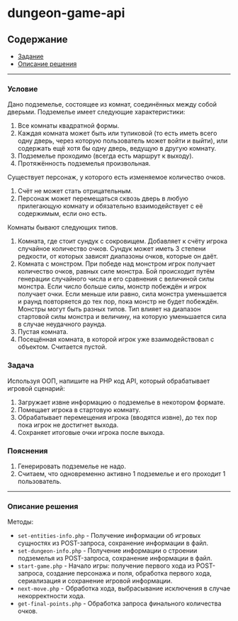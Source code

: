# dungeon-game-api
## Содержание
* [Задание](#Условие)
* [Описание решения](#Описание)
- - -

### Условие <a name="Условие"></a>
Дано подземелье, состоящее из комнат, соединённых между собой дверьми. Подземелье имеет следующие характеристики:
1. Все комнаты квадратной формы.
2. Каждая комната может быть или тупиковой (то есть иметь всего одну дверь, через которую пользователь может войти и выйти), или содержать ещё хотя бы одну дверь, ведущую в другую комнату.
3. Подземелье проходимо (всегда есть маршрут к выходу).
4. Протяжённость подземелья произвольная.

Существует персонаж, у которого есть изменяемое количество очков.
1. Счёт не может стать отрицательным.
2. Персонаж может перемещаться сквозь дверь в любую прилегающую комнату и обязательно взаимодействует с её содержимым, если оно есть.

Комнаты бывают следующих типов.
1. Комната, где стоит сундук с сокровищем. Добавляет к счёту игрока случайное количество очков.
Сундук может иметь 3 степени редкости, от которых зависят диапазоны очков, которые он даёт.
2. Комната с монстром. При победе над монстром игрок получает количество очков, равных силе монстра. Бой происходит путём генерации случайного числа и его сравнения с величиной силы монстра. Если число больше силы, монстр побеждён и игрок получает очки. Если меньше или равно, сила монстра уменьшается и раунд повторяется до тех пор, пока монстр не будет побеждён. Монстры могут быть разных типов. Тип влияет на диапазон стартовой силы монстра и величину, на которую уменьшается сила в случае неудачного раунда.
3. Пустая комната.
4. Посещённая комната, в которой игрок уже взаимодействовал с объектом. Считается пустой.
### Задача
Используя ООП, напишите на PHP код API, который обрабатывает игровой сценарий:
1. Загружает извне информацию о подземелье в некотором формате.
2. Помещает игрока в стартовую комнату.
3. Обрабатывает перемещения игрока (вводятся извне), до тех пор пока игрок не достигнет выхода.
4. Сохраняет итоговые очки игрока после выхода.
### Пояснения
1. Генерировать подземелье не надо.
2. Считаем, что одновременно активно 1 подземелье и его проходит 1 пользователь.

- - -

### Описание решения <a name="Описание"></a>
Методы: 
- `set-entities-info.php` - Получение информации об игровых сущностях из POST-запроса, сохранение информации в файл.
- `set-dungeon-info.php` - Получение информации о строении подземелья из POST-запроса, сохранение информации в файл.
- `start-game.php` - Начало игры: получение первого хода из POST-запроса, создание персонажа и поля, обработка первого хода, сериализация и сохранение игровой информации.
- `next-move.php` - Обработка хода, выбрасывание исключения в случае некорректности хода.
- `get-final-points.php` - Обработка запроса финального количества очков.
